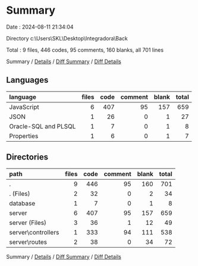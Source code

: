 # Summary

Date : 2024-08-11 21:34:04

Directory c:\\Users\\SKL\\Desktop\\Integradora\\Back

Total : 9 files,  446 codes, 95 comments, 160 blanks, all 701 lines

Summary / [Details](details.md) / [Diff Summary](diff.md) / [Diff Details](diff-details.md)

## Languages
| language | files | code | comment | blank | total |
| :--- | ---: | ---: | ---: | ---: | ---: |
| JavaScript | 6 | 407 | 95 | 157 | 659 |
| JSON | 1 | 26 | 0 | 1 | 27 |
| Oracle-SQL and PLSQL | 1 | 7 | 0 | 1 | 8 |
| Properties | 1 | 6 | 0 | 1 | 7 |

## Directories
| path | files | code | comment | blank | total |
| :--- | ---: | ---: | ---: | ---: | ---: |
| . | 9 | 446 | 95 | 160 | 701 |
| . (Files) | 2 | 32 | 0 | 2 | 34 |
| database | 1 | 7 | 0 | 1 | 8 |
| server | 6 | 407 | 95 | 157 | 659 |
| server (Files) | 3 | 36 | 1 | 12 | 49 |
| server\\controllers | 1 | 333 | 94 | 111 | 538 |
| server\\routes | 2 | 38 | 0 | 34 | 72 |

Summary / [Details](details.md) / [Diff Summary](diff.md) / [Diff Details](diff-details.md)